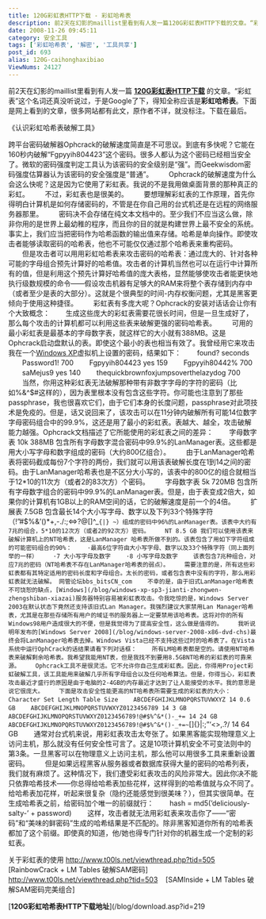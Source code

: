 ```yaml
---
title: 120G彩虹表HTTP下载 - 彩虹哈希表
description: 前2天在幻影的maillist里看到有人发一篇120G彩虹表HTTP下载的文章。“彩虹表”这个名词还真没听说过，于是Google了下，得知全称应该是彩虹哈希表。下面是网上看到的文章，很多网站都有此文，原作者不详，就没标注。下载在最后。《认识彩虹哈希表破解工具》......
date: 2008-11-26 09:45:11
category: 安全工具
tags: ['彩虹哈希表', '解密', '工具共享']
post_id: 693
alias: 120G-caihonghaxibiao
ViewNums: 24127
---
```


前2天在幻影的maillist里看到有人发一篇 **[120G彩虹表HTTP下载](/blog/120g-caihonghaxibiao)** 的文章。“彩虹表”这个名词还真没听说过，于是Google了下，得知全称应该是**彩虹哈希表**。下面是网上看到的文章，很多网站都有此文，原作者不详，就没标注。下载在最后。

《认识彩虹哈希表破解工具》

跨平台密码破解器Ophcrack的破解速度简直是不可思议。到底有多快呢？它能在160秒内破解“Fgpyyih804423”这个密码。很多人都认为这个密码已经相当安全了。微软的密码强度判定工具认为该密码的安全级别是“强”。而Geekwisdom密码强度估算器认为该密码的安全强度是“普通”。
　　Ophcrack的破解速度为什么会这么快呢？这是因为它使用了彩虹表。我说的不是我用做桌面背景的那种真正的彩虹。
　　不过，彩虹表也是很美的。
　　要想理解彩虹表的工作原理，首先你得明白计算机是如何存储密码的，不管是在你自己用的台式机还是在远程的网络服务器那里。
　　密码决不会存储在纯文本文档中的。至少我们不应当这么做，除非你用的是世界上最幼稚的程序，而且你的目的就是构建世界上最不安全的系统。事实上，我们应当把密码作为哈希函数的输出值来存储。哈希是单向操作。即使攻击者能够读取密码的哈希表，他也不可能仅仅通过那个哈希表来重构密码。
　　但是攻击者可以用用彩虹哈希表来攻击密码的哈希表：通过庞大的、针对各种可能的字母组合预先计算好的哈希值。攻击者的计算机当然也可以在运行中计算所有的值，但是利用这个预先计算好哈希值的庞大表格，显然能够使攻击者能更快地执行级数规模的命令——假设攻击机器有足够大的RAM来将整个表存储到内存中（或者至少是表的大部分）。这就是个很典型的时间-内存权衡问题，尤其是黑客更倾向于使用这种捷径。
　　彩虹表有多庞大呢？Ophcrack的安装对话话会让你有个大致概念：
　　生成这些庞大的彩虹表需要花很长时间，但是一旦生成好了，那么每个攻击的计算机都可以利用这些表来破解更强的密码哈希表。
　　可用的最小彩虹表是最基本的字母数字表，就这样它的大小就有388MB。这是Ophcrack启动盘默认的表。即使这个最小的表也相当有效了。我曾经用它来攻击我在一个[Windows XP](/blog/deepin-litexp-windows-xp-sp3-v62)虚拟机上设置的密码，结果如下：
　　found? seconds
　　Password1! 700
　　Fgpyyih804423 yes 159
　　Fgpyyih80442% 700
　　saMejus9 yes 140
　　thequickbrownfoxjumpsoverthelazydog 700
　　当然，你用这种彩虹表无法破解那种带有非数字字母的字符的密码（比如%&^$#这样的），因为表里根本没有包含这些字符。你可能也注意到了那些passphrase，我也很喜欢它们，由于它们本身的长度问题，passphrase对此项技术是免疫的。但是，话又说回来了，该攻击可以在11分钟内破解所有可能14位数字字母密码组合中的99.9%，这还是用了最小的彩虹表。表越大、越全，攻击破解能力越强。Ophcrack文档描述了它所能使用的彩虹表之间的差异：
　　字母数字表 10k 388MB 包含所有字母数字混合密码中99.9%的LanManager表。这些都是用大小写字母和数字组成的密码（大约800亿组合）。
　　由于LanManager哈希表将密码截成每份7个字符的两份，我们就可以用该表破解长度在1到14之间的密码。由于LanManager哈希表也是不区分大小写的，该表中的800亿的组合就相当于12*10的11次方（或者2的83次方）个密码。
　　字母数字表 5k 720MB 包含所有字母数字组合的密码中99.9%的LanManager表。但是，由于表变成2倍大，如果你的计算机有1GB以上的RAM空间的话，它的破解速度是前一个的4倍。
　　扩展表 7.5GB 包含最长14个大小写字母、数字以及下列33个特殊字符（!”#$%&’()*+,-./:;<=>?@[]^_`{|} ~）组成的密码中96%的LanManager表。该表中大约有7兆的组合，5*10的12次方（或者2的92次方）密码。
　　NT 8.5 GB 我们可以使用该表来破解计算机上的NT哈希表，这是LanManager 哈希表所做不到的。该表包含了用如下字符组成的可能密码组合的90%：
　　·最高6位字符由大小写字母、数字以及33个特殊字符（同上面列举的一样）
　　·7 大小写字母及数字
　　·8 小写字母及数字
　　该表包含7兆种组合，对应7兆的密码（NT哈希表不存在LanManager哈希表的弱点）。
　　需要注意的是，所有这些彩虹表都有其特定适用的密码长度和字母组合。太长的密码，或者包含表中没有的字符，那么用彩虹表就无法破解。 网管论坛bbs_bitsCN_com
　　不幸的是，由于旧式LanManager哈希表不可饶恕的缺点，[Windows](/blog/windows-xp-sp3-jianti-zhongwen-zhengshiban-xiazai)服务器特别容易被彩虹表攻击。令我吃惊的是，Windows Server 2003在默认状态下竟然还支持该旧式Lan Manager。我强烈建议大家禁用Lan Manager哈希表，尤其是在那些存储所有用户的域证书的服务器上一定要禁用该哈希表。这将对你的所有Windows98用户造成很大的不便，但是我觉得为了提高安全性，这么做是值得的。
　　我听说明年发布的[Windows Server 2008](/blog/windows-server-2008-x86-dvd-chs)最终会将LanManager哈希表去掉。Windows Vista已经不支持这些过时的哈希表了。在Vista系统中运行OphCrack的话结果请看下列对话框：
　　所有LM哈希表都是空的。请使用NT哈希表来破解剩余哈希表。我希望我能用NT表，但是我找不到要用8.5GBNT哈希的彩虹表的可靠来源。
　　Ophcrack工具不是很灵活。它不允许你自己生成彩虹表。因此，你得用Project彩虹破解工具，该工具能用来破解几乎所有字母组合以及任何哈希算法。但是，你得当心，彩虹表攻击最近才盛行的原因是由于电脑的2-4GB的内存最近才达到了让人能接受的水平。我的意思是说它很庞大。
　　下面是攻击安全性能更高的NT哈希表所需要生成的彩虹表的大小：
　　Character Set Length Table Size
　　ABCDEFGHIJKLMNOPQRSTUVWXYZ 14 0.6 GB
　　ABCDEFGHIJKLMNOPQRSTUVWXYZ0123456789 14 3 GB
　　ABCDEFGHIJKLMNOPQRSTUVWXYZ0123456789!@#$%^&*()-_+= 14 24 GB
　　ABCDEFGHIJKLMNOPQRSTUVWXYZ0123456789!@#$%^&*()-_+=~`[]{}|:;”‘<>,.?/ 14 64 GB
　　通常对台式机来说，用彩虹表攻击太夸张了。如果黑客能实现物理意义上访问主机，那么就没有任何安全性可言了。这是10项计算机安全不可变法则中的第3条。一旦黑客可以在物理意义上访问主机，那么他可以用很多工具来重新设置密码。
　　但是如果远程黑客从服务器或者数据库获得大量的密码的哈希列表，我们就有麻烦了。这种情况下，我们遭受彩虹表攻击的风险非常大。因此你决不能只依靠哈希技术——你总得给哈希表加些花样，这样得到的哈希值就与众不同了。给哈希表加花样，听起来很复杂（隐约还能感觉到很美味？），但其实很简单。在生成哈希表之前，给密码加个唯一的前缀就行：
　　hash = md5(’deliciously-salty-’ + password)
　　这样，攻击者就无法用彩虹表来攻击你了——“密码”和“美味的鲜密码”生成的哈希结果是不匹配的。除非黑客知道你所有的哈希表都加了这个前缀。即使真的知道，他/她也得专门针对你的机器生成一个定制的彩虹表。

关于彩虹表的使用
<http://www.t00ls.net/viewthread.php?tid=505>    [RainbowCrack + LM Tables 破解SAM密码]
<http://www.t00ls.net/viewthread.php?tid=503>    [SAMInside + LM Tables 破解SAM密码完美组合]

[**120G彩虹哈希表HTTP下载地址**](/blog/download.asp?id=219

